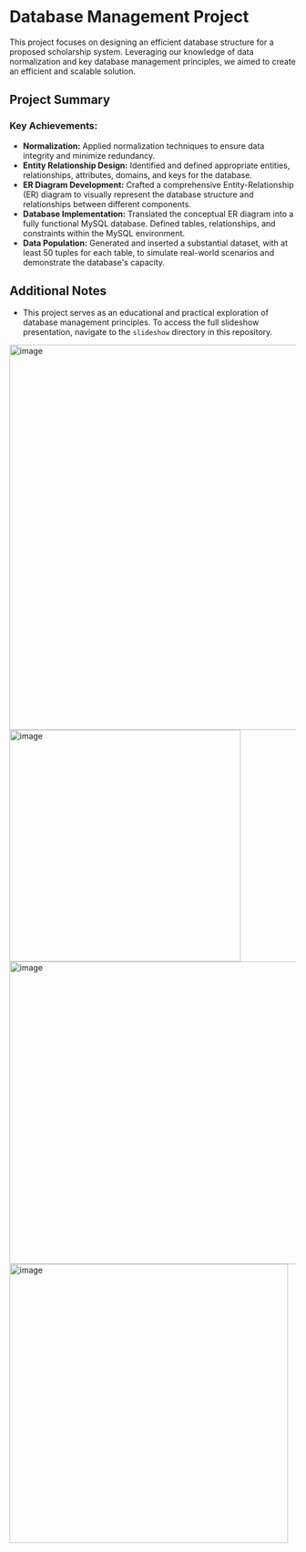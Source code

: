 # Database Management Project
This project focuses on designing an efficient database structure for a proposed scholarship system. Leveraging our knowledge of data normalization and key database management principles, we aimed to create an efficient and scalable solution.

## Project Summary

### Key Achievements:
- **Normalization:** Applied normalization techniques to ensure data integrity and minimize redundancy. 
- **Entity Relationship Design:** Identified and defined appropriate entities, relationships, attributes, domains, and keys for the database.
- **ER Diagram Development:** Crafted a comprehensive Entity-Relationship (ER) diagram to visually represent the database structure and relationships between different components.
- **Database Implementation:** Translated the conceptual ER diagram into a fully functional MySQL database. Defined tables, relationships, and constraints within the MySQL environment.
- **Data Population:** Generated and inserted a substantial dataset, with at least 50 tuples for each table, to simulate real-world scenarios and demonstrate the database's capacity.

## Additional Notes

- This project serves as an educational and practical exploration of database management principles. To access the full slideshow presentation, navigate to the `slideshow` directory in this repository.




<img width="675" alt="image" src="https://github.com/yomashie/Database_Management_Project/assets/48233225/81b6451f-54dc-4e9f-8bca-d756fb03f60d">


<img width="406" alt="image" src="https://github.com/yomashie/Database_Management_Project/assets/48233225/d609bbbb-4ff1-4090-8437-032c930dfb19">

<img width="530" alt="image" src="https://github.com/yomashie/Database_Management_Project/assets/48233225/337c9294-8eee-4c81-9481-8f1e9e6c63e5">

<img width="489" alt="image" src="https://github.com/yomashie/Database_Management_Project/assets/48233225/110049cd-932f-4aae-aacc-c36051f46219">


